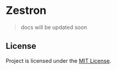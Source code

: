 # Zestron

>docs will be updated soon

## License
Project is licensed under the [MIT License](LICENSE).
